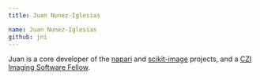 ```yaml
---
title: Juan Nunez-Iglesias

name: Juan Nunez-Iglesias
github: jni
---
```


Juan is a core developer of the [napari](/software/napari) and [scikit-image](/libs/scikit-image) projects, and a [CZI Imaging Software Fellow](https://chanzuckerberg.com/newsroom/czi-announces-support-for-open-source-software-efforts-to-improve-biomedical-imaging/).

